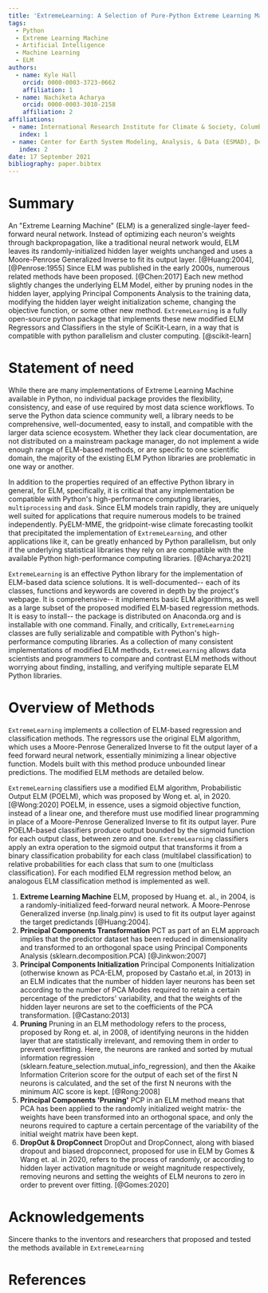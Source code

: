 ```yaml
---
title: 'ExtremeLearning: A Selection of Pure-Python Extreme Learning Machine Approaches '
tags:
  - Python
  - Extreme Learning Machine
  - Artificial Intelligence
  - Machine Learning
  - ELM
authors:
  - name: Kyle Hall
    orcid: 0000-0003-3723-0662
    affiliation: 1
  - name: Nachiketa Acharya
    orcid: 0000-0003-3010-2158
    affiliation: 2
affiliations:
 - name: International Research Institute for Climate & Society, Columbia University
   index: 1
 - name: Center for Earth System Modeling, Analysis, & Data (ESMAD), Department of Meteorology and Atmospheric Science, The Pennsylvania State University
   index: 2
date: 17 September 2021
bibliography: paper.bibtex
---
```


# Summary

An "Extreme Learning Machine" (ELM) is a generalized single-layer feed-forward neural network. Instead of optimizing each neuron's weights through backpropagation, like a traditional neural network would, ELM leaves its randomly-initialized hidden layer weights unchanged and uses a Moore-Penrose Generalized Inverse to fit its output layer. [@Huang:2004], [@Penrose:1955]  Since ELM was published in the early 2000s, numerous related methods have been proposed. [@Chen:2017] Each new method slightly changes the underlying ELM Model, either by pruning nodes in the hidden layer, applying Principal Components Analysis to the training data, modifying the hidden layer weight initialization scheme, changing the objective function, or some other new method. `ExtremeLearning` is a fully open-source python package that implements these new modified ELM Regressors and Classifiers in the style of SciKit-Learn, in a way that is compatible with python parallelism and cluster computing. [@scikit-learn]

# Statement of need

While there are many implementations of Extreme Learning Machine available in Python, no individual package provides the flexibility, consistency, and ease of use required by most data science workflows. To serve the Python data science community well, a library needs to be comprehensive, well-documented, easy to install, and compatible with the larger data science ecosystem. Whether they lack clear documentation, are not distributed on a mainstream package manager, do not implement a wide enough range of ELM-based methods, or are specific to one scientific domain, the majority of the existing ELM Python libraries are problematic in one way or another.

In addition to the properties required of an effective Python library in general, for ELM, specifically, it is critical that any implementation be compatible with Python's high-performance computing libraries, `multiprocessing` and `dask`. Since ELM models train rapidly, they are uniquely well suited for applications that require numerous models to be trained independently. PyELM-MME, the gridpoint-wise climate forecasting toolkit that precipitated the implementation of `ExtremeLearning`, and other applications like it, can be greatly enhanced by Python parallelism, but only if the underlying statistical libraries they rely on are compatible with the available Python high-performance computing libraries. [@Acharya:2021] 

`ExtremeLearning` is an effective Python library for the implementation of ELM-based data science solutions. It is well-documented-- each of its classes, functions and keywords are covered in depth by the project's webpage. It is comprehensive-- it implements basic ELM algorithms, as well as a large subset of the proposed modified ELM-based regression methods. It is easy to install-- the package is distributed on Anaconda.org and is installable with one command. Finally, and critically, `ExtremeLearning` classes are fully serializable and compatible with Python's high-performance computing libraries. As a collection of many consistent implementations of modified ELM methods, `ExtremeLearning` allows data scientists and programmers to compare and contrast ELM methods without worrying about finding, installing, and verifying multiple separate ELM Python libraries.

# Overview of Methods

`ExtremeLearning` implements a collection of ELM-based regression and classification methods. The regressors use the original ELM algorithm, which uses a Moore-Penrose Generalized Inverse to fit the output layer of a feed forward neural network, essentially minimizing a linear objective function. Models built with this method produce unbounded linear predictions. The modified ELM methods are detailed below.

`ExtremeLearning` classifiers use a modified ELM algorithm, Probabilistic Output ELM (POELM), which was proposed by Wong et. al, in 2020. [@Wong:2020] POELM, in essence, uses a sigmoid objective function, instead of a linear one, and therefore must use modified linear programming in place of a Moore-Penrose Generalized Inverse to fit its output layer. Pure POELM-based classifiers produce output bounded by the sigmoid function for each output class, between zero and one. `ExtremeLearning` classifiers apply an extra operation to the sigmoid output that transforms it from a binary classification probability for each class (multilabel classification) to relative probabilities for each class that sum to one (multiclass classification). For each modified ELM regression method below, an analogous ELM classification method is implemented as well. 

1. **Extreme Learning Machine** ELM, proposed by Huang et. al., in 2004, is a randomly-initialized feed-forward neural network. A Moore-Penrose Generalized inverse (np.linalg.pinv) is used to fit its output layer against the target predictands [@Huang:2004]. 
2. **Principal Components Transformation** PCT as part of an ELM approach implies that the predictor dataset has been reduced in dimensionality and transformed to an orthogonal space using Principal Components Analysis (sklearn.decomposition.PCA) [@Jinkwon:2007]
3. **Principal Components Initialization** Principal Components Initialization (otherwise known as PCA-ELM, proposed by Castaño et.al, in 2013) in an ELM indicates that the number of hidden layer neurons has been set according to the number of PCA Modes required to retain a certain percentage of the predictors' variability,  and that the weights of the hidden layer neurons are set to the coefficients of the PCA transformation. [@Castano:2013]
4. **Pruning** Pruning in an ELM methodology refers to the process, proposed by Rong et. al, in 2008, of identifying neurons in the hidden layer that are statistically irrelevant, and removing them in order to prevent overfitting. Here, the neurons are ranked and sorted by mutual information regression (sklearn.feature_selection.mutual_info_regression), and then the Akaike Information Criterion score for the output of each set of the first N neurons is calculated, and the set of the first N neurons with the minimum AIC score is kept. [@Rong:2008]
5. **Principal Components 'Pruning'** PCP in an ELM method means that PCA has been applied to the randomly initialized weight matrix- the weights have been transformed into an orthogonal space, and only the neurons required to capture a certain percentage of the variability of the initial weight matrix have been kept. 
6. **DropOut & DropConnect** DropOut and DropConnect, along with biased dropout and biased dropconnect, proposed for use in ELM by Gomes & Wang et. al. in 2020, refers to the process of randomly, or according to hidden layer activation magnitude or weight magnitude respectively, removing neurons and setting the weights of ELM neurons to zero in order to prevent over fitting. [@Gomes:2020] 

# Acknowledgements
Sincere thanks to the inventors and researchers that proposed and tested the methods available in `ExtremeLearning` 

# References
